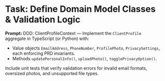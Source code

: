 # Task: Define Domain Model Classes & Validation Logic

**Prompt:**
DDD: ClientProfileContext — Implement the `ClientProfile` aggregate in TypeScript (or Python) with:
- Value objects `EmailAddress`, `PhoneNumber`, `ProfilePhoto`, `PrivacySettings`, each enforcing PRD invariants.
- Methods `updatePersonalInfo()`, `uploadPhoto()`, `togglePrivacyOption()`.

Include unit tests that verify validation errors for invalid email formats, oversized photos, and unsupported file types.